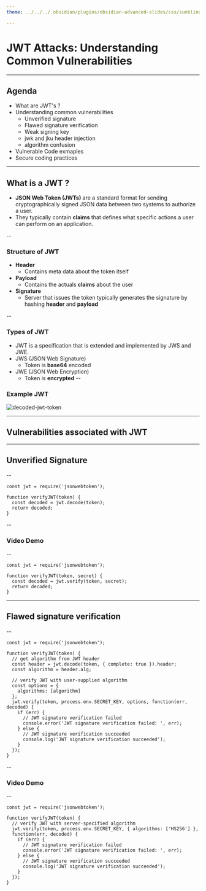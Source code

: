 ```yaml
---
theme: ../../../.obsidian/plugins/obsidian-advanced-slides/css/sunblind.css

---
```


# JWT Attacks: Understanding Common Vulnerabilities

---

## Agenda
+ What are JWT's ?
+ Understanding common vulnerabilities
	+ Unverified signature
	+ Flawed signature verification
	+ Weak signing key 
	+ jwk and jku header injection
	+ algorithm confusion
+ Vulnerable Code exmaples 
+ Secure coding practices

---
## What is a JWT ?
+ **JSON Web Token (JWTs)** are a standard format for sending cryptographically signed JSON data between two systems to authorize a user.
+ They typically contain **claims** that defines what specific actions a user can perform on an application.

--
### Structure of JWT
+ **Header**
	+ Contains meta data about the token itself
+ **Payload**
	+ Contains the actuals **claims** about the user
+ **Signature**
	+ Server that issues the token typically generates the signature by hashing **header** and **payload**

--
### Types of JWT
+ JWT is a specification that is extended and implemented by JWS and JWE. 
+ JWS (JSON Web Signature)
	+ Token is **base64** encoded
+ JWE (JSON Web Encryption)
	+ Token is **encrypted**
--
### Example JWT

![decoded-jwt-token]()

---
## Vulnerabilities associated with JWT

---
## Unverified Signature

--
```js[1-6|4]
const jwt = require('jsonwebtoken');

function verifyJWT(token) {
  const decoded = jwt.decode(token);
  return decoded;
}
```

--
### Video Demo

--
```js[1-6|4]
const jwt = require('jsonwebtoken');

function verifyJWT(token, secret) {
  const decoded = jwt.verify(token, secret);
  return decoded;
}
```

---
## Flawed signature verification

--
```js[1-21|4-6|8-12|4-6,8-12]
const jwt = require('jsonwebtoken');

function verifyJWT(token) {
  // get algorithm from JWT header
  const header = jwt.decode(token, { complete: true }).header;
  const algorithm = header.alg;
  
  // verify JWT with user-supplied algorithm
  const options = {
    algorithms: [algorithm]
  };
  jwt.verify(token, process.env.SECRET_KEY, options, function(err, decoded) {
    if (err) {
      // JWT signature verification failed
      console.error('JWT signature verification failed: ', err);
    } else {
      // JWT signature verification succeeded
      console.log('JWT signature verification succeeded');
    }
  });
}
```

--
### Video Demo

--
```js[1-14|5]
const jwt = require('jsonwebtoken');

function verifyJWT(token) {
  // verify JWT with server-specified algorithm
  jwt.verify(token, process.env.SECRET_KEY, { algorithms: ['HS256'] }, 
  function(err, decoded) {
    if (err) {
      // JWT signature verification failed
      console.error('JWT signature verification failed: ', err);
    } else {
      // JWT signature verification succeeded
      console.log('JWT signature verification succeeded');
    }
  });
}
```